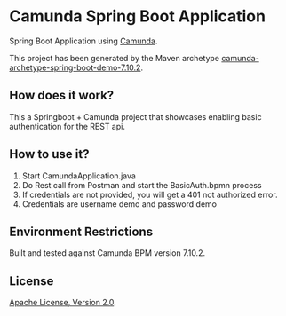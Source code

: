 # Camunda Spring Boot Application
Spring Boot Application using [Camunda](http://docs.camunda.org).

This project has been generated by the Maven archetype
[camunda-archetype-spring-boot-demo-7.10.2](http://docs.camunda.org/latest/guides/user-guide/#process-applications-maven-project-templates-archetypes).



## How does it work?
This a Springboot + Camunda project that showcases enabling basic authentication for the REST api. 

## How to use it?

1. Start CamundaApplication.java
2. Do Rest call from Postman and start the BasicAuth.bpmn process
3. If credentials are not provided, you will get a 401 not authorized error. 
4. Credentials are username demo and password demo


## Environment Restrictions
Built and tested against Camunda BPM version 7.10.2.


## License
[Apache License, Version 2.0](http://www.apache.org/licenses/LICENSE-2.0).

<!-- HTML snippet for index page
  <tr>
    <td><img src="snippets/roche/src/main/resources/process.png" width="100"></td>
    <td><a href="snippets/roche">Camunda Spring Boot Application</a></td>
    <td>Spring Boot Application using [Camunda](http://docs.camunda.org).</td>
  </tr>
-->
<!-- Tweet
New @Camunda example: Camunda Spring Boot Application - Spring Boot Application using [Camunda](http://docs.camunda.org). https://github.com/camunda-consulting/code/tree/master/snippets/roche
-->